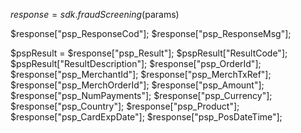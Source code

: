 $response = sdk.fraudScreening($params)

$response["psp_ResponseCod"];
$response["psp_ResponseMsg"];

$pspResult = $response["psp_Result"];
$pspResult["ResultCode"];
$pspResult["ResultDescription"];
$response["psp_OrderId"];
$response["psp_MerchantId"];
$response["psp_MerchTxRef"];
$response["psp_MerchOrderId"];
$response["psp_Amount"];
$response["psp_NumPayments"];
$response["psp_Currency"];
$response["psp_Country"];
$response["psp_Product"];
$response["psp_CardExpDate"];
$response["psp_PosDateTime"];
